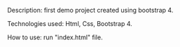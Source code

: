 Description: first demo project created using bootstrap 4.

Technologies used: Html, Css, Bootstrap 4.

How to use: run "index.html" file.